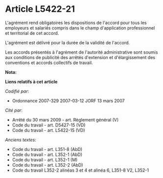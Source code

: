 # Article L5422-21

L'agrément rend obligatoires les dispositions de l'accord pour tous les employeurs et salariés compris dans le champ
d'application professionnel et territorial de cet accord.

L'agrément est délivré pour la durée de la validité de l'accord.

Les accords présentés à l'agrément de l'autorité administrative sont soumis aux conditions de publicité des arrêtés
d'extension et d'élargissement des conventions et accords collectifs de travail.

**Nota:**



**Liens relatifs à cet article**

_Codifié par_:

  - Ordonnance 2007-329 2007-03-12 JORF 13 mars 2007

_Cité par_:

  - Arrêté du 30 mars 2009 - art. Règlement général (V)
  - Code du travail - art. D5427-15 (VD)
  - Code du travail - art. L5422-15 (VD)

_Anciens textes_:

  - Code du travail - art. L351-8 (AbD)
  - Code du travail - art. L352-1 (AbD)
  - Code du travail - art. L352-1 (M)
  - Code du travail - art. L352-2 (AbD)
  - Code du travail L352-2 alinéas 3 et 4 et alinéa 6, L351-8 V2, L352-1
